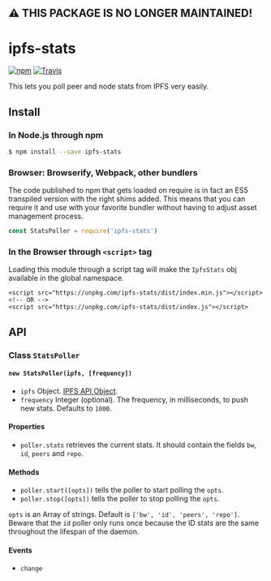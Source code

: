 ## ⚠️ **THIS PACKAGE IS NO LONGER MAINTAINED!**

# ipfs-stats

[![npm](https://img.shields.io/npm/v/ipfs-stats.svg?style=flat-square)](https://www.npmjs.com/package/ipfs-stats)
[![Travis](https://img.shields.io/travis/ipfs-shipyard/ipfs-stats.svg?style=flat-square)](https://travis-ci.org/ipfs-shipyard/ipfs-stats)

This lets you poll peer and node stats from IPFS very easily.

## Install

### In Node.js through npm

```bash
$ npm install --save ipfs-stats
```

### Browser: Browserify, Webpack, other bundlers

The code published to npm that gets loaded on require is in fact an ES5 transpiled version with the right shims added. This means that you can require it and use with your favorite bundler without having to adjust asset management process.

```js
const StatsPoller = require('ipfs-stats')
```

### In the Browser through `<script>` tag

Loading this module through a script tag will make the ```IpfsStats``` obj available in the global namespace.

```
<script src="https://unpkg.com/ipfs-stats/dist/index.min.js"></script>
<!-- OR -->
<script src="https://unpkg.com/ipfs-stats/dist/index.js"></script>
```

## API

### Class `StatsPoller`

#### `new StatsPoller(ipfs, [frequency])`

- `ipfs` Object. [IPFS API Object](https://github.com/ipfs/js-ipfs-api).
- `frequency` Integer (optional). The frequency, in milliseconds, to push new stats. Defaults to `1000`.

#### Properties

- `poller.stats` retrieves the current stats. It should contain the fields `bw`, `id`, `peers` and `repo`.
    
#### Methods

- `poller.start([opts])` tells the poller to start polling the `opts`.
- `poller.stop([opts])` tells the poller to stop polling the `opts`.

`opts` is an Array of strings. Default is `['bw', 'id', 'peers', 'repo']`. Beware that the `id` poller only runs once because
the ID stats are the same throughout the lifespan of the daemon.


#### Events

- `change`
